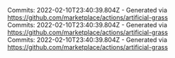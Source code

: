 Commits: 2022-02-10T23:40:39.804Z - Generated via https://github.com/marketplace/actions/artificial-grass
<br>
Commits: 2022-02-10T23:40:39.804Z - Generated via https://github.com/marketplace/actions/artificial-grass
<br>
Commits: 2022-02-10T23:40:39.804Z - Generated via https://github.com/marketplace/actions/artificial-grass
<br>
